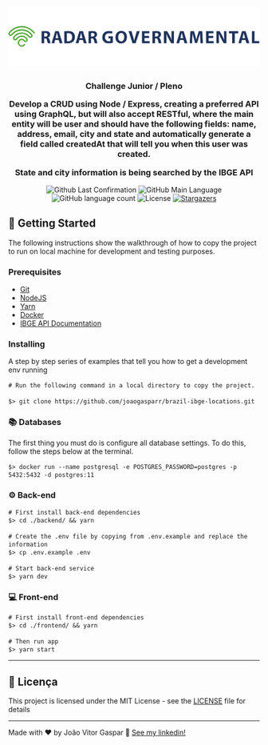 <h1 align="center">
  <img alt="Radar" title="Radar" src=".github/logo-radar.png" width="600px" />
</h1>

<h3 align="center">
  Challenge Junior / Pleno
  <p>Develop a CRUD using Node / Express, creating a preferred API using GraphQL, but will also accept RESTful, where the main entity will be user and should have the following fields: name, address, email, city and state and automatically generate a field called createdAt that will tell you when this user was created.</p>
  <p>State and city information is being searched by the IBGE API</p>
</h3>

<p align="center">
  <img alt="Github Last Confirmation" src = "https://img.shields.io/github/last-commit/joaogasparr/brazil-ibge-locations">
  <img alt="GitHub Main Language" src = "https://img.shields.io/github/languages/top/joaogasparr/brazil-ibge-locations">
  <img alt="GitHub language count" src="https://img.shields.io/github/languages/count/joaogasparr/brazil-ibge-locations?color=%2304D361">
  <img alt="License" src="https://img.shields.io/badge/license-MIT-%2304D361">

  <a href="https://github.com/joaogasparr/brazil-ibge-locations/stargazers">
    <img alt="Stargazers" src="https://img.shields.io/github/stars/joaogasparr/brazil-ibge-locations?style=social">
  </a>
</p>

## :rocket: Getting Started

The following instructions show the walkthrough of how to copy the project to run on local machine for development and testing purposes.

### Prerequisites

- [Git](https://git-scm.com)
- [NodeJS](https://nodejs.org/en/)
- [Yarn](https://yarnpkg.com/en/docs/install)
- [Docker](https://docs.docker.com/install/)
- [IBGE API Documentation](https://servicodados.ibge.gov.br/api/docs/localidades?versao=1)

### Installing

A step by step series of examples that tell you how to get a development env running

```
# Run the following command in a local directory to copy the project.

$> git clone https://github.com/joaogasparr/brazil-ibge-locations.git
```

### :books: Databases

The first thing you must do is configure all database settings. To do this, follow the steps below at the terminal.

```
$> docker run --name postgresql -e POSTGRES_PASSWORD=postgres -p 5432:5432 -d postgres:11
```

### :gear: Back-end

```
# First install back-end dependencies
$> cd ./backend/ && yarn

# Create the .env file by copying from .env.example and replace the information
$> cp .env.example .env

# Start back-end service
$> yarn dev
```

### :computer: Front-end

```
# First install front-end dependencies
$> cd ./frontend/ && yarn

# Then run app
$> yarn start
```

---

## :memo: Licença

This project is licensed under the MIT License - see the [LICENSE](LICENSE) file for details

---

Made with ♥ by João Vitor Gaspar :wave: [See my linkedin!](https://www.linkedin.com/in/jo%C3%A3o-vitor-gaspar-b1b527170/)
